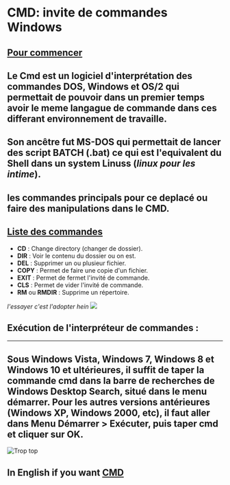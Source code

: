 # CMD: invite de commandes Windows
[Pour commencer](https://fr.wikipedia.org/wiki/Cmd "clic pour savoir")
---
Le Cmd est un logiciel d'interprétation des commandes DOS, Windows et OS/2 qui permettait de pouvoir dans un premier temps avoir le meme langague de commande dans ces differant environnement de travaille.
---
Son ancêtre fut MS-DOS qui permettait de lancer des script BATCH (.bat) ce qui est l'equivalent du Shell dans un system Linuss (_linux pour les intime_).
---
les commandes principals pour ce deplacé ou faire des manipulations dans le CMD.
---
[Liste des commandes](https://windows.developpez.com/cours/ligne-commande/?page=page_3 "clic si t'es cap")
---
* **CD** : Change directory (changer de dossier).
* **DIR** : Voir le contenu du dossier ou on est.
* **DEL** : Supprimer un ou plusieur fichier.
* **COPY** : Permet de faire une copie d'un fichier.
* **EXIT** : Permet de fermet l'invité de commande.
* **CLS** : Permet de vider l'invité de commande.
* **RM** ou **RMDIR** : Supprime un répertoire.


_l'essayer c'est l'adopter hein_ ![](marion.png)


## **Exécution de l'interpréteur de commandes :**
---
Sous Windows Vista, Windows 7, Windows 8 et Windows 10 et ultérieures, il suffit de taper la commande cmd dans la barre de recherches de Windows Desktop Search, situé dans le menu démarrer. Pour les autres versions antérieures (Windows XP, Windows 2000, etc), il faut aller dans Menu Démarrer > Exécuter, puis taper cmd et cliquer sur OK. 
---
![Trop top](pouce.png)


In English if you want
[CMD](https://www.computerhope.com/cmd.htm)
---